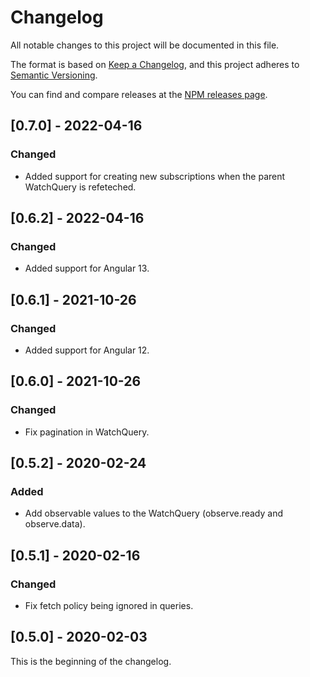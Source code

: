 # Changelog

All notable changes to this project will be documented in this file.

The format is based on [Keep a Changelog](https://keepachangelog.com/en/1.0.0/),
and this project adheres to [Semantic Versioning](https://semver.org/spec/v2.0.0.html).

You can find and compare releases at the [NPM releases page](https://www.npmjs.com/package/@buoy/client?activeTab=versions).

## [0.7.0] - 2022-04-16

### Changed
- Added support for creating new subscriptions when the parent WatchQuery is refeteched.

## [0.6.2] - 2022-04-16

### Changed
- Added support for Angular 13.

## [0.6.1] - 2021-10-26

### Changed
- Added support for Angular 12.

## [0.6.0] - 2021-10-26

### Changed
- Fix pagination in WatchQuery.

## [0.5.2] - 2020-02-24

### Added
- Add observable values to the WatchQuery (observe.ready and observe.data).

## [0.5.1] - 2020-02-16

### Changed
- Fix fetch policy being ignored in queries.

## [0.5.0] - 2020-02-03

This is the beginning of the changelog.
